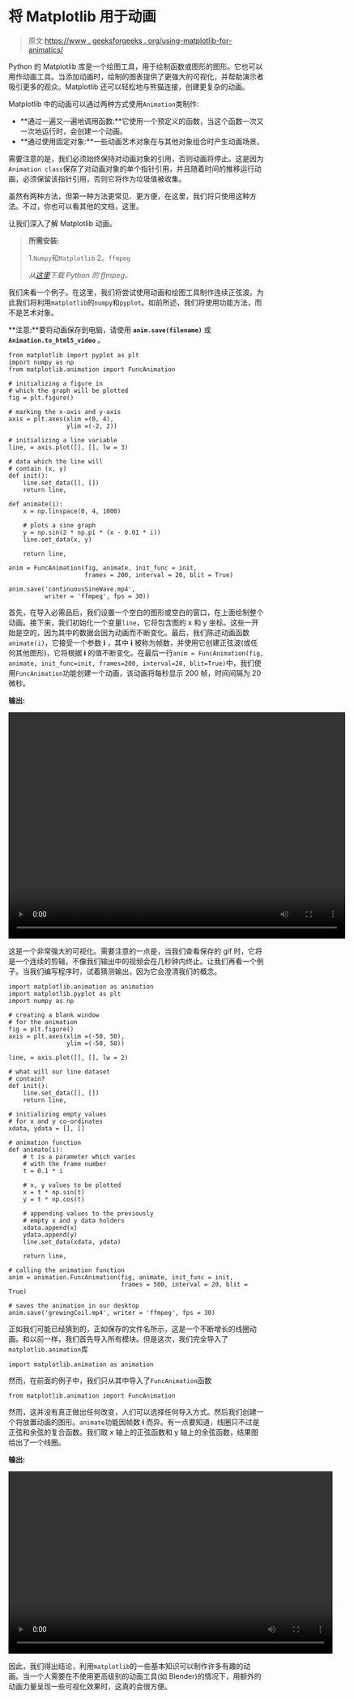 # 将 Matplotlib 用于动画

> 原文:[https://www . geeksforgeeks . org/using-matplotlib-for-animatics/](https://www.geeksforgeeks.org/using-matplotlib-for-animations/)

Python 的 Matplotlib 库是一个绘图工具，用于绘制函数或图形的图形。它也可以用作动画工具。当添加动画时，绘制的图表提供了更强大的可视化，并帮助演示者吸引更多的观众。Matplotlib 还可以轻松地与熊猫连接，创建更复杂的动画。

Matplotlib 中的动画可以通过两种方式使用`Animation`类制作:

*   **通过一遍又一遍地调用函数:**它使用一个预定义的函数，当这个函数一次又一次地运行时，会创建一个动画。
*   **通过使用固定对象:**一些动画艺术对象在与其他对象组合时产生动画场景。

需要注意的是，我们必须始终保持对动画对象的引用，否则动画将停止。这是因为`Animation class`保存了对动画对象的单个指针引用，并且随着时间的推移运行动画，必须保留该指针引用，否则它将作为垃圾值被收集。

虽然有两种方法，但第一种方法更常见、更方便，在这里，我们将只使用这种方法。不过，你也可以看其他的文档，这里。

让我们深入了解 Matplotlib 动画。

> **所需安装:**
> 
> 1.`Numpy`和`Matplotlib`
> 2。`ffmpeg`
> 
> *从[这里](https://pypi.org/project/ffmpeg-python/)下载 Python 的 ffmpeg。*

我们来看一个例子。在这里，我们将尝试使用动画和绘图工具制作连续正弦波。为此我们将利用`matplotlib`的`numpy`和`pyplot`。如前所述，我们将使用功能方法，而不是艺术对象。

**注意:**要将动画保存到电脑，请使用 **`anim.save(filename)`** 或 **`Animation.to_html5_video`** 。

```
from matplotlib import pyplot as plt
import numpy as np
from matplotlib.animation import FuncAnimation 

# initializing a figure in 
# which the graph will be plotted
fig = plt.figure() 

# marking the x-axis and y-axis
axis = plt.axes(xlim =(0, 4), 
                ylim =(-2, 2)) 

# initializing a line variable
line, = axis.plot([], [], lw = 3) 

# data which the line will 
# contain (x, y)
def init(): 
    line.set_data([], [])
    return line,

def animate(i):
    x = np.linspace(0, 4, 1000)

    # plots a sine graph
    y = np.sin(2 * np.pi * (x - 0.01 * i))
    line.set_data(x, y)

    return line,

anim = FuncAnimation(fig, animate, init_func = init,
                     frames = 200, interval = 20, blit = True)

anim.save('continuousSineWave.mp4', 
          writer = 'ffmpeg', fps = 30))
```

首先，在导入必需品后，我们设置一个空白的图形或空白的窗口，在上面绘制整个动画。接下来，我们初始化一个变量`line`，它将包含图的 x 和 y 坐标。这些一开始是空的，因为其中的数据会因为动画而不断变化。最后，我们陈述动画函数`animate(i)`，它接受一个参数 **i** ，其中 **i** 被称为帧数，并使用它创建正弦波(或任何其他图形)，它将根据 **i** 的值不断变化。在最后一行`anim = FuncAnimation(fig, animate, init_func=init, frames=200, interval=20, blit=True)`中，我们使用`FuncAnimation`功能创建一个动画，该动画将每秒显示 200 帧，时间间隔为 20 微秒。

**输出:**

<video class="wp-video-shortcode" id="video-380113-1" width="665" height="447" preload="metadata" controls=""><source type="video/mp4" src="https://media.geeksforgeeks.org/wp-content/uploads/20200113213401/sine.mp4?_=1">[https://media.geeksforgeeks.org/wp-content/uploads/20200113213401/sine.mp4](https://media.geeksforgeeks.org/wp-content/uploads/20200113213401/sine.mp4)</video>

这是一个非常强大的可视化。需要注意的一点是，当我们查看保存的 gif 时，它将是一个连续的剪辑，不像我们输出中的视频会在几秒钟内终止。让我们再看一个例子。当我们编写程序时，试着猜测输出，因为它会澄清我们的概念。

```
import matplotlib.animation as animation 
import matplotlib.pyplot as plt 
import numpy as np 

# creating a blank window
# for the animation 
fig = plt.figure() 
axis = plt.axes(xlim =(-50, 50),
                ylim =(-50, 50)) 

line, = axis.plot([], [], lw = 2) 

# what will our line dataset
# contain?
def init(): 
    line.set_data([], []) 
    return line, 

# initializing empty values
# for x and y co-ordinates
xdata, ydata = [], [] 

# animation function 
def animate(i): 
    # t is a parameter which varies
    # with the frame number
    t = 0.1 * i 

    # x, y values to be plotted 
    x = t * np.sin(t) 
    y = t * np.cos(t) 

    # appending values to the previously 
    # empty x and y data holders 
    xdata.append(x) 
    ydata.append(y) 
    line.set_data(xdata, ydata) 

    return line,

# calling the animation function     
anim = animation.FuncAnimation(fig, animate, init_func = init, 
                               frames = 500, interval = 20, blit = True) 

# saves the animation in our desktop
anim.save('growingCoil.mp4', writer = 'ffmpeg', fps = 30)
```

正如我们可能已经猜到的，正如保存的文件名所示，这是一个不断增长的线圈动画。和以前一样，我们首先导入所有模块。但是这次，我们完全导入了`matplotlib.animation`库

```
import matplotlib.animation as animation
```

然而，在前面的例子中，我们只从其中导入了`FuncAnimation`函数

```
from matplotlib.animation import FuncAnimation
```

然而，这并没有真正做出任何改变，人们可以选择任何导入方式。然后我们创建一个将放置动画的图形。`animate`功能因帧数 **i** 而异。有一点要知道，线圈只不过是正弦和余弦的复合函数。我们取 x 轴上的正弦函数和 y 轴上的余弦函数，结果图给出了一个线圈。

**输出:**

<video class="wp-video-shortcode" id="video-380113-2" width="640" height="360" preload="metadata" controls=""><source type="video/mp4" src="https://media.geeksforgeeks.org/wp-content/uploads/20200113213446/growingCoil.mp4?_=2">[https://media.geeksforgeeks.org/wp-content/uploads/20200113213446/growingCoil.mp4](https://media.geeksforgeeks.org/wp-content/uploads/20200113213446/growingCoil.mp4)</video>

因此，我们得出结论，利用`matplotlib`的一些基本知识可以制作许多有趣的动画。当一个人需要在不使用更高级别的动画工具(如 Blender)的情况下，用额外的动画力量呈现一些可视化效果时，这真的会很方便。